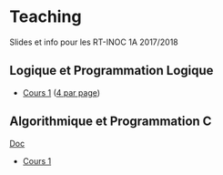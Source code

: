 Teaching
========

Slides et info pour les RT-INOC 1A 2017/2018


## Logique et Programmation Logique

* [Cours 1](https://github.com/Bramas/bramas.fr/raw/gh-pages/teaching/slides_logique.pdf) ([4 par page](https://github.com/Bramas/bramas.fr/raw/gh-pages/teaching/slides_logique_4.pdf))


## Algorithmique et Programmation C

[Doc](https://bramas.gitlab.io/libtps.h/)

* [Cours 1](https://bramas.gitlab.io/tps-c/)
